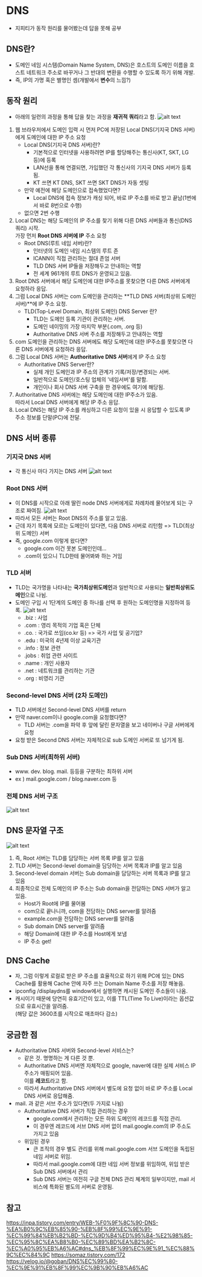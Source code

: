 # DNS
- 지피티가 동작 원리를 물어봤는데 답을 못해 공부

## DNS란?
- 도메인 네임 시스템(Domain Name System, DNS)은 호스트의 도메인 이름을 호스트 네트워크 주소로 바꾸거나 그 반대의 변환을 수행할 수 있도록 하기 위해 개발.
- 즉, IP의 가명 혹은 별명인 셈(개발에서 **변수**의 느낌?)

## 동작 원리
- 아래의 일련의 과정을 통해 답을 찾는 과정을 **재귀적 쿼리**라고 함.
![alt text](image-8.png)
1. 웹 브라우저에서 도메인 입력 시 먼저 PC에 저장된 Local DNS(기지국 DNS 서버)에게 도메인에 대한 IP 주소 요청
    - Local DNS(기지국 DNS 서버)란?
        - 기본적으로 인터넷을 사용하려면 IP를 할당해주는 통신사(KT, SKT, LG 등)에 등록
        - LAN선을 통해 연결되면, 가입했던 각 통신사의 기지국 DNS 서버가 등록됨.
        - KT 쓰면 KT DNS, SKT 쓰면 SKT DNS가 자동 셋팅
    - 만약 예전에 해당 도메인으로 접속했었다면?
        - Local DNS에 접속 정보가 캐싱 되어, 바로 IP 주소를 바로 받고 끝남(1번에서 바로 8번으로 수행)
    - 없으면 2번  수행
2. Local DNS는 해당 도메인의 IP 주소를 찾기 위해 다른 DNS 서버들과 통신(DNS 쿼리) 시작.<br>
가장 먼저 **Root DNS 서버에 IP** 주소 요청
    - Root DNS(루트 네임 서버)란?
        - 인터넷의 도메인 네임 시스템의 루트 존
        - ICANN이 직접 관리하는 절대 존엄 서버
        - TLD DNS 서버 IP들을 저장해두고 안내하는 역할
        - 전 세계 961개의 루트 DNS가 운영되고 있음.
3. Root DNS 서버에서 해당 도메인에 대한 IP주소를 못찾으면 다른 DNS 서버에게 요청하라 응답.
4. 그럼 Local DNS 서버는 com 도메인을 관리하는 **TLD DNS 서버(최상위 도메인 서버)**에 IP 주소 요청.
    - TLD(Top-Level Domain, 최상위 도메인) DNS Server 란?
        - TLD는 도메인 등록 기관이 관리하는 서버.
        - 도메인 네이밍의 가장 마지막 부분(.com, .org 등)
        - Authoritative DNS 서버 주소를 저장해두고 안내하는 역할
5. com 도메인을 관리하는 DNS 서버에도 해당 도메인에 대한 IP주소를 못찾으면 다른 DNS 서버에게 요청하라 응답.
6. 그럼 Local DNS 서버는 **Authoritative DNS 서버**에게 IP 주소 요청
    - Authoritative DNS Server란?
        - 실제 개인 도메인과 IP 주소의 관계가 기록/저장/변경되는 서버.
        - 일반적으로 도메인/호스팅 업체의 '네임서버'를 말함.
        - 개인이나 회사 DNS 서버 구축을 한 경우에도 여기에 해당됨.
7. Authoritative DNS 서버에는 해당 도메인에 대한 IP주소가 있음.<br> 따라서 Local DNS 서버에게 해당 IP 주소 응답.
8. Local DNS는 해당 IP 주소를 캐싱하고 다른 요청이 있을 시 응답할 수 있도록 IP 주소 정보를 단말(PC)에 전달.

## DNS 서버 종류
### 기지국 DNS 서버
- 각 통신사 마다 가지는 DNS 서버
    ![alt text](image-9.png)

### Root DNS 서버
- 이 DNS를 시작으로 아래 딸린 node DNS 서버에게로 차례차례 물어보게 되는 구조로 짜여짐.
    ![alt text](image-10.png)
- 따라서 모든 서버는 Root DNS의 주소를 알고 있음.
- 근데 자기 목록에 모르는 도메인이 있다면, 다음 DNS 서버로 리턴함 => TLD(최상위 도메인) 서버
- 즉, google.com 이렇게 왔다면?
    - google.com 이건 못본 도메인인데... 
    - .com이 있으니 TLD한테 물어봐봐 하는 거임

### TLD 서버
- TLD는 국가명을 나타내는 **국가최상위도메인**과 일반적으로 사용되는 **일반최상위도메인**으로 나뉨.
- 도메인 구입 시 1단계의 도메인 중 하나를 선택 후 원하는 도메인명을 지정하여 등록.
    ![alt text](image-11.png)
    - .biz : 사업
    - .com : 영리 목적의 기업 혹은 단체
    - .co. : 국가로 쓰임(co.kr 등) => 국가 사업 및 공기업?
    - .edu : 미국의 4년제 이상 교육기관
    - .info : 정보 관련
    - .jobs : 취업 관련 사이트
    - .name : 개인 사용자
    - .net : 네트워크를 관리하는 기관
    - .org : 비영리 기관

### Second-level DNS 서버 (2차 도메인)
- TLD 서버에선 Second-level DNS 서버를 return
- 만약 naver.com이나 google.com을 요청했다면?
    - TLD 서버는 .com을 파악 후 앞에 달린 문자열을 보고 네이버나 구글 서버에게 요청
- 요청 받은 Second DNS 서버는 자체적으로 sub 도메인 서버로 또 넘기게 됨.

### Sub DNS 서버(최하위 서버)
- www. dev. blog. mail. 등등을 구분하는 최하위 서버
- ex ) mail.google.com / blog.naver.com 등

### 전체 DNS 서버 구조
![alt text](image-12.png)

## DNS 문자열 구조
![alt text](image-13.png)
1. 즉, Root 서버는 TLD를 담당하는 서버 목록 IP를 알고 있음
2. TLD 서버는 Second-level domain을 담당하는 서버 목록과 IP를 알고 있음
3. Second-level domain 서버는 Sub domain을 담당하는 서버 목록과 IP를 알고 있음
4. 최종적으로 전체 도메인의 IP 주소는 Sub domain을 전담하는 DNS 서버가 알고 있음.
    - Host가 Root에 IP를 물어봄
    - com으로 끝나니까, com을 전담하는 DNS server를 알려줌
    - example.com을 전담하는 DNS server를 알려줌
    - Sub domain DNS server를 알려줌
    - 해당 Domain에 대한 IP 주소를 Host에게 보냄 
    - IP 주소 get!

## DNS Cache
- 자, 그럼 이렇게 로컬로 받은 IP 주소를 효율적으로 하기 위해 PC에 있는 DNS Cache를 활용해 Cache 안에 자주 쓰는 Domain Name 주소를 저장 해놓음.
- ipconfig /displaydns를 window에서 실행하면 캐시된 도메인 주소들이 나옴.
- 캐시이기 때문에 당연히 유효기간이 있고, 이를 TTL(Time To Live)이라는 옵션값으로 유효시간을 알려줌.<br>(해당 값은 3600초를 시작으로 매초마다 감소)

## 궁금한 점
- Authoritative DNS 서버와 Second-level 서비스는?
    - 같은 것. 명명하는 게 다른 것 뿐.
    - Authoritative DNS 서버엔 자체적으로 google, naver에 대한 실제 서비스 IP 주소가 매핑되어 있음. <br> 이를 **레코드**라고 함.
    - 따라서 Authoritative DNS 서버에서 별도에 요청 없이 바로 IP 주소를 Local DNS 서버로 응답해줌.
- mail. 과 같은 서브 주소가 있다면(두 가지로 나뉨)
    - Authoritative DNS 서버가 직접 관리하는 경우
        - google.com에서 관리하는 모든 하위 도메인의 레코드를 직접 관리.
        - 이 경우엔 레코드에 서브 DNS 서버 없이 mail.google.com의 IP 주소도 가지고 있음
    - 위임된 경우
        - 큰 조직의 경우 별도 관리를 위해 mail.google.com 서브 도메인을 독립된 네임 서버로 위임.
        - 따라서 mail.google.com에 대한 네임 서버 정보를 위임하여, 위임 받은 Sub DNS 서버에서 관리
        - Sub DNS 서버는 여전히 구글 전체 DNS 관리 쳬계의 일부이지만, mail 서비스에 특화된 별도의 서버로 운영됨.

## 참고
https://inpa.tistory.com/entry/WEB-%F0%9F%8C%90-DNS-%EA%B0%9C%EB%85%90-%EB%8F%99%EC%9E%91-%EC%99%84%EB%B2%BD-%EC%9D%B4%ED%95%B4-%E2%98%85-%EC%95%8C%EA%B8%B0-%EC%89%BD%EA%B2%8C-%EC%A0%95%EB%A6%AC#dns_%EB%8F%99%EC%9E%91_%EC%88%9C%EC%84%9C
https://somaz.tistory.com/172
https://velog.io/@goban/DNS%EC%99%80-%EC%9E%91%EB%8F%99%EC%9B%90%EB%A6%AC